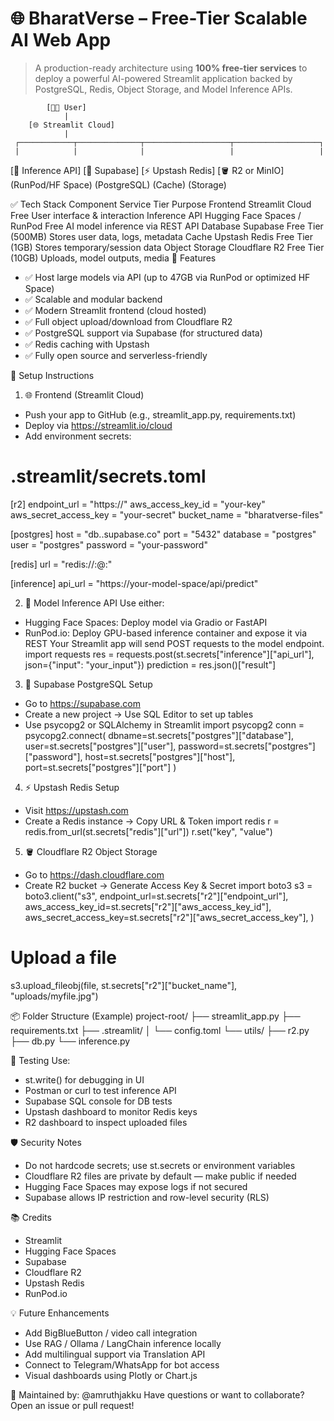 # 🌐 BharatVerse – Free-Tier Scalable AI Web App

> A production-ready architecture using **100% free-tier services** to deploy a powerful AI-powered Streamlit application backed by PostgreSQL, Redis, Object Storage, and Model Inference APIs.

            [🧑‍💻 User]
                |
        [🌐 Streamlit Cloud]
                |
     ┌────────────┬──────────────┬───────────────────┬───────────────────┐
     |            |              |                   |                   |
[🔮 Inference API]  [🐘 Supabase]   [⚡ Upstash Redis]     [🪣 R2 or MinIO]
(RunPod/HF Space)   (PostgreSQL)       (Cache)             (Storage)

✅ Tech Stack
Component	Service	Tier	Purpose
Frontend	Streamlit Cloud	Free	User interface & interaction
Inference API	Hugging Face Spaces / RunPod	Free	AI model inference via REST API
Database	Supabase	Free Tier (500MB)	Stores user data, logs, metadata
Cache	Upstash Redis	Free Tier (1GB)	Stores temporary/session data
Object Storage	Cloudflare R2	Free Tier (10GB)	Uploads, model outputs, media
🚀 Features
* ✅ Host large models via API (up to 47GB via RunPod or optimized HF Space)
* ✅ Scalable and modular backend
* ✅ Modern Streamlit frontend (cloud hosted)
* ✅ Full object upload/download from Cloudflare R2
* ✅ PostgreSQL support via Supabase (for structured data)
* ✅ Redis caching with Upstash
* ✅ Fully open source and serverless-friendly

🧱 Setup Instructions
1. 🌐 Frontend (Streamlit Cloud)
* Push your app to GitHub (e.g., streamlit_app.py, requirements.txt)
* Deploy via https://streamlit.io/cloud
* Add environment secrets:
# .streamlit/secrets.toml
[r2]
endpoint_url = "https://<r2-url>"
aws_access_key_id = "your-key"
aws_secret_access_key = "your-secret"
bucket_name = "bharatverse-files"

[postgres]
host = "db.<supabase>.supabase.co"
port = "5432"
database = "postgres"
user = "postgres"
password = "your-password"

[redis]
url = "redis://:<token>@<upstash-host>:<port>"

[inference]
api_url = "https://your-model-space/api/predict"

2. 🔮 Model Inference API
Use either:
* Hugging Face Spaces: Deploy model via Gradio or FastAPI
* RunPod.io: Deploy GPU-based inference container and expose it via REST
Your Streamlit app will send POST requests to the model endpoint.
import requests
res = requests.post(st.secrets["inference"]["api_url"], json={"input": "your_input"})
prediction = res.json()["result"]

3. 🐘 Supabase PostgreSQL Setup
* Go to https://supabase.com
* Create a new project → Use SQL Editor to set up tables
* Use psycopg2 or SQLAlchemy in Streamlit
import psycopg2
conn = psycopg2.connect(
    dbname=st.secrets["postgres"]["database"],
    user=st.secrets["postgres"]["user"],
    password=st.secrets["postgres"]["password"],
    host=st.secrets["postgres"]["host"],
    port=st.secrets["postgres"]["port"]
)

4. ⚡ Upstash Redis Setup
* Visit https://upstash.com
* Create a Redis instance → Copy URL & Token
import redis
r = redis.from_url(st.secrets["redis"]["url"])
r.set("key", "value")

5. 🪣 Cloudflare R2 Object Storage
* Go to https://dash.cloudflare.com
* Create R2 bucket → Generate Access Key & Secret
import boto3
s3 = boto3.client("s3",
    endpoint_url=st.secrets["r2"]["endpoint_url"],
    aws_access_key_id=st.secrets["r2"]["aws_access_key_id"],
    aws_secret_access_key=st.secrets["r2"]["aws_secret_access_key"],
)

# Upload a file
s3.upload_fileobj(file, st.secrets["r2"]["bucket_name"], "uploads/myfile.jpg")

📦 Folder Structure (Example)
project-root/
├── streamlit_app.py
├── requirements.txt
├── .streamlit/
│   └── config.toml
└── utils/
    ├── r2.py
    ├── db.py
    └── inference.py

🧪 Testing
Use:
* st.write() for debugging in UI
* Postman or curl to test inference API
* Supabase SQL console for DB tests
* Upstash dashboard to monitor Redis keys
* R2 dashboard to inspect uploaded files

🛡️ Security Notes
* Do not hardcode secrets; use st.secrets or environment variables
* Cloudflare R2 files are private by default — make public if needed
* Hugging Face Spaces may expose logs if not secured
* Supabase allows IP restriction and row-level security (RLS)

📚 Credits
* Streamlit
* Hugging Face Spaces
* Supabase
* Cloudflare R2
* Upstash Redis
* RunPod.io

💡 Future Enhancements
* Add BigBlueButton / video call integration
* Use RAG / Ollama / LangChain inference locally
* Add multilingual support via Translation API
* Connect to Telegram/WhatsApp for bot access
* Visual dashboards using Plotly or Chart.js

🧠 Maintained by: @amruthjakku
Have questions or want to collaborate? Open an issue or pull request!

